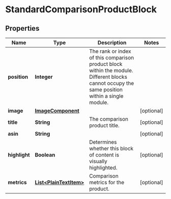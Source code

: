 # StandardComparisonProductBlock

## Properties
Name | Type | Description | Notes
------------ | ------------- | ------------- | -------------
**position** | **Integer** | The rank or index of this comparison product block within the module. Different blocks cannot occupy the same position within a single module. | 
**image** | [**ImageComponent**](ImageComponent.md) |  |  [optional]
**title** | **String** | The comparison product title. |  [optional]
**asin** | **String** |  |  [optional]
**highlight** | **Boolean** | Determines whether this block of content is visually highlighted. |  [optional]
**metrics** | [**List&lt;PlainTextItem&gt;**](PlainTextItem.md) | Comparison metrics for the product. |  [optional]
